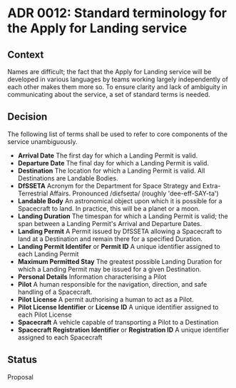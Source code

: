# ADR 0012: Standard terminology for the Apply for Landing service

## Context

Names are difficult; the fact that the Apply for Landing service will be developed in various languages by teams working largely independently of each other makes them more so. To ensure clarity and lack of ambiguity in communicating about the service, a set of standard terms is needed.

## Decision

The following list of terms shall be used to refer to core components of the service unambiguously.

* **Arrival Date** The first day for which a Landing Permit is valid.
* **Departure Date** The final day for which a Landing Permit is valid.
* **Destination** The location for which a Landing Permit is valid. All Destinations are Landable Bodies.
* **DfSSETA** Acronym for the Department for Space Strategy and Extra-Terrestrial Affairs. Pronounced /diɛfseɪtə/ (roughly 'dee-eff-SAY-ta')
* **Landable Body** An astronomical object upon which it is possible for a Spacecraft to land. In practice, this will be a planet or a moon.
* **Landing Duration** The timespan for which a Landing Permit is valid; the span between a Landing Permit's Arrival and Departure Dates.
* **Landing Permit** A Permit issued by DfSSETA allowing a Spacecraft to land at a Destination and remain there for a specified Duration.
* **Landing Permit Identifer** or **Permit ID** A unique identifier assigned to each Landing Permit
* **Maximum Permitted Stay** The greatest possible Landing Duration for which a Landing Permit may be issued for a given Destination.
* **Personal Details** Information characterising a Pilot
* **Pilot** A human responsible for the navigation, direction, and safe handling of a Spacecraft.
* **Pilot License** A permit authorising a human to act as a Pilot.
* **Pilot License Identifier** or **License ID** A unique identifier assigned to each Pilot License
* **Spacecraft** A vehicle capable of transporting a Pilot to a Destination
* **Spacecraft Registration Identifier** or **Registration ID** A unique identifier assigned to each Spacecraft

## Status

Proposal
